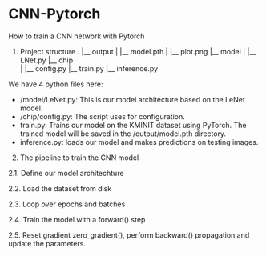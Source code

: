 # CNN-Pytorch
How to train a CNN network with Pytorch

1. Project structure
.
|__ output
|   |__ model.pth
|   |__ plot.png
|__ model
|   |__ LNet.py
|__ chip  
|   |__ config.py
|__ train.py
|__ inference.py

We have 4 python files here:
- /model/LeNet.py: This is our model architecture based on the LeNet model.
- /chip/config.py: The script uses for configuration.
- train.py: Trains our model on the KMINIT dataset using PyTorch. The trained model will be saved in the /output/model.pth directory.
- inference.py: loads our model and makes predictions on testing images.

2. The pipeline to train the CNN model

2.1. Define our model architechture


2.2. Load the dataset from disk

2.3. Loop over epochs and batches

2.4. Train the model with a forward() step

2.5. Reset gradient zero_gradient(), perform backward() propagation and update the parameters.

